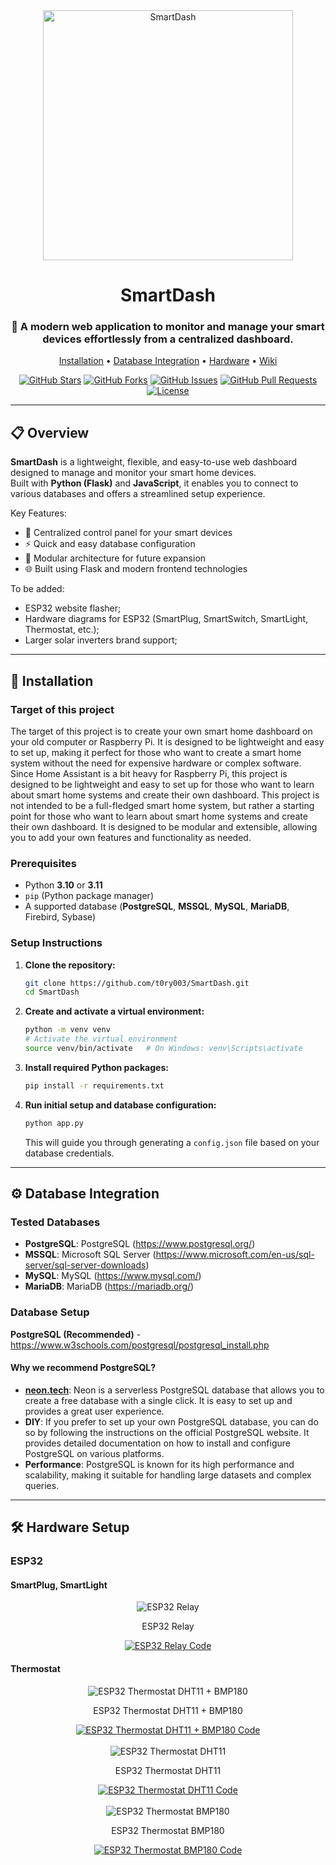 <div align="center">
  <img src="static/images/0.5x/Artboard%201@0.5x.png" alt="SmartDash" width="400">
</div>

<h1 align="center">SmartDash</h1>

<div align="center">
  <h3 align="center">📡 A modern web application to monitor and manage your smart devices effortlessly from a centralized dashboard.</h3>
  <p align="center">
    <a href="#-installation">Installation</a> •
    <a href="#️-database-integration">Database Integration</a> •
    <a href="#-hardware-setup">Hardware</a> •
    <a href="https://github.com/t0ry003/SmartDash/wiki">Wiki</a>
  </p>

[![GitHub Stars](https://img.shields.io/github/stars/t0ry003/SmartDash.svg)](https://github.com/t0ry003/SmartDash/stargazers)
[![GitHub Forks](https://img.shields.io/github/forks/t0ry003/SmartDash.svg)](https://github.com/t0ry003/SmartDash/network/members)
[![GitHub Issues](https://img.shields.io/github/issues/t0ry003/SmartDash.svg)](https://github.com/t0ry003/SmartDash/issues)
[![GitHub Pull Requests](https://img.shields.io/github/issues-pr/t0ry003/SmartDash.svg)](https://github.com/t0ry003/SmartDash/pulls)
[![License](https://img.shields.io/github/license/t0ry003/SmartDash.svg)](https://github.com/t0ry003/SmartDash/blob/main/LICENSE)
</div>

---

## 📋 Overview

**SmartDash** is a lightweight, flexible, and easy-to-use web dashboard designed to manage and monitor your smart home
devices.  
Built with **Python (Flask)** and **JavaScript**, it enables you to connect to various databases and offers a
streamlined setup experience.

Key Features:

- 📱 Centralized control panel for your smart devices
- ⚡ Quick and easy database configuration
- 🧩 Modular architecture for future expansion
- 🌐 Built using Flask and modern frontend technologies

To be added:

- ESP32 website flasher;
- Hardware diagrams for ESP32 (SmartPlug, SmartSwitch, SmartLight, Thermostat, etc.);
- Larger solar inverters brand support;

---

## 🚀 Installation

### Target of this project

The target of this project is to create your own smart home dashboard on your old computer or Raspberry Pi. It is
designed to be lightweight and easy to set up, making it perfect for those who want to create a smart home system
without the need for expensive hardware or complex software. Since Home Assistant is a bit heavy for Raspberry Pi, this
project is designed to be lightweight and easy to set up for those who want to learn about smart home systems and create
their own dashboard. This project is not intended to be a full-fledged smart home system, but rather a starting point
for those who want to learn about smart home systems and create their own dashboard. It is designed to be modular and
extensible, allowing you to add your own features and functionality as needed.

### Prerequisites

- Python **3.10** or **3.11**
- `pip` (Python package manager)
- A supported database (**PostgreSQL**, **MSSQL**, **MySQL**, **MariaDB**, Firebird, Sybase)

### Setup Instructions

1. **Clone the repository:**
    ```bash
    git clone https://github.com/t0ry003/SmartDash.git
    cd SmartDash
    ```

2. **Create and activate a virtual environment:**
    ```bash
    python -m venv venv
    # Activate the virtual environment
    source venv/bin/activate   # On Windows: venv\Scripts\activate
    ```

3. **Install required Python packages:**
    ```bash
    pip install -r requirements.txt
    ```

4. **Run initial setup and database configuration:**
    ```bash
    python app.py
    ```
   This will guide you through generating a `config.json` file based on your database credentials.

---

## ⚙️ Database Integration

### Tested Databases

- **PostgreSQL**: PostgreSQL (https://www.postgresql.org/)
- **MSSQL**: Microsoft SQL Server (https://www.microsoft.com/en-us/sql-server/sql-server-downloads)
- **MySQL**: MySQL (https://www.mysql.com/)
- **MariaDB**: MariaDB (https://mariadb.org/)

### Database Setup

**PostgreSQL (Recommended)** - https://www.w3schools.com/postgresql/postgresql_install.php

#### Why we recommend PostgreSQL?

- **[neon.tech](https://neon.tech/)**: Neon is a serverless PostgreSQL database that allows you to create a free
  database with a single click. It is easy to set up and provides a great user experience.
- **DIY**: If you prefer to set up your own PostgreSQL database, you can do so by following the instructions on the
  official PostgreSQL website. It provides detailed documentation on how to install and configure PostgreSQL on various
  platforms.
- **Performance**: PostgreSQL is known for its high performance and scalability, making it suitable for handling large
  datasets and complex queries.

---

## 🛠️ Hardware Setup

### ESP32

#### SmartPlug, SmartLight

<!-- ESP32 Relay -->
<div align="center">
  <img src="/dev/relay.png" alt="ESP32 Relay" style="max-width: 80%; height: auto;" />
  <p>ESP32 Relay</p>
  <a href="https://github.com/t0ry003/SmartDash/blob/master/dev/esp32_relay.ino" >
    <img src="https://img.shields.io/badge/ESP32_Relay_Code-View-blue?logo=github" alt="ESP32 Relay Code" />
  </a>
</div>

#### Thermostat

<!-- ESP32 Thermostat DHT11 + BMP180 -->
<div align="center">
  <img src="/dev/dht_bmp.png" alt="ESP32 Thermostat DHT11 + BMP180" style="max-width: 80%; height: auto;" />
  <p>ESP32 Thermostat DHT11 + BMP180</p>
  <a href="https://github.com/t0ry003/SmartDash/blob/master/dev/esp32_thermostat_DHT11_BMP180.ino">
    <img src="https://img.shields.io/badge/ESP32_Thermostat_DHT11_+_BMP180_Code-View-blue?logo=github" alt="ESP32 Thermostat DHT11 + BMP180 Code" />
  </a>
</div>

<br>

<!-- ESP32 Thermostat DHT11 -->
<div align="center">
  <img src="/dev/dht.png" alt="ESP32 Thermostat DHT11" style="max-width: 80%; height: auto;" />
  <p>ESP32 Thermostat DHT11</p>
  <a href="https://github.com/t0ry003/SmartDash/blob/master/dev/esp32_thermostat_DHT11.ino">
    <img src="https://img.shields.io/badge/ESP32_Thermostat_DHT11_Code-View-blue?logo=github" alt="ESP32 Thermostat DHT11 Code" />
  </a>
</div>

<br>

<!-- ESP32 Thermostat BMP180 -->
<div align="center">
  <img src="/dev/bmp.png" alt="ESP32 Thermostat BMP180" style="max-width: 80%; height: auto;" />
  <p>ESP32 Thermostat BMP180</p>
  <a href="https://github.com/t0ry003/SmartDash/blob/master/dev/esp32_thermostat_BMP180.ino">
    <img src="https://img.shields.io/badge/ESP32_Thermostat_BMP180-View-blue?logo=github" alt="ESP32 Thermostat BMP180 Code" />
  </a>
</div>